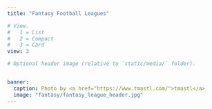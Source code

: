 ```yaml
---
title: "Fantasy Football Leagues"

# View.
#   1 = List
#   2 = Compact
#   3 = Card
view: 3

# Optional header image (relative to `static/media/` folder).


banner:
  caption: Photo by <a href="https://www.tmastl.com/">tmastl</a>
  image: "fantasy/fantasy_league_header.jpg"
---
```

